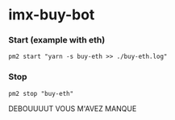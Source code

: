 # imx-buy-bot

### Start (example with eth)

```
pm2 start "yarn -s buy-eth >> ./buy-eth.log"
```

### Stop

```
pm2 stop "buy-eth"
```

DEBOUUUUT VOUS M'AVEZ MANQUE
